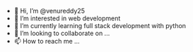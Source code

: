 - 👋 Hi, I’m @venureddy25
- 👀 I’m interested in web development
- 🌱 I’m currently learning full stack development with python
- 💞️ I’m looking to collaborate on ...
- 📫 How to reach me ...

<!---
venureddy25/venureddy25 is a ✨ special ✨ repository because its `README.md` (this file) appears on your GitHub profile.
You can click the Preview link to take a look at your changes.
--->
